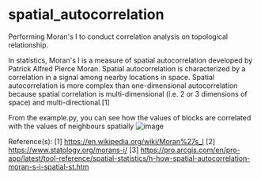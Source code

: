 # spatial_autocorrelation
Performing Moran's I to conduct correlation analysis on topological relationship.

In statistics, Moran's I is a measure of spatial autocorrelation developed by Patrick Alfred Pierce Moran. Spatial autocorrelation is characterized by a correlation in a signal among nearby locations in space. Spatial autocorrelation is more complex than one-dimensional autocorrelation because spatial correlation is multi-dimensional (i.e. 2 or 3 dimensions of space) and multi-directional.[1]

From the example.py, you can see how the values of blocks are correlated with the values of neighbours spatially
![image](https://user-images.githubusercontent.com/69416199/143538881-3c6db158-74ba-4f41-a32c-428d06193475.png)


Reference(s):
[1] https://en.wikipedia.org/wiki/Moran%27s_I
[2] https://www.statology.org/morans-i/
[3] https://pro.arcgis.com/en/pro-app/latest/tool-reference/spatial-statistics/h-how-spatial-autocorrelation-moran-s-i-spatial-st.htm
